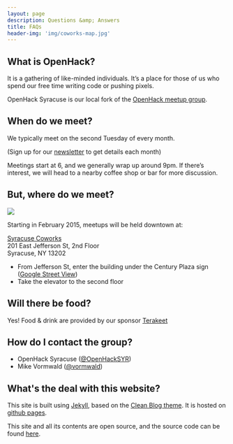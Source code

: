 ```yaml
---
layout: page
description: Questions &amp; Answers
title: FAQs
header-img: 'img/coworks-map.jpg'
---
```

## What is OpenHack?
It is a gathering of like-minded individuals. It’s a place for those of us who 
spend our free time writing code or pushing pixels.

OpenHack Syracuse is our local fork of the 
[OpenHack meetup group](http://openhack.github.io).

## When do we meet?
We typically meet on the second Tuesday of every month. 

(Sign up for our [newsletter](http://tinyletter.com/openhacksyr) to get 
details each month)

Meetings start at 6, and we generally wrap up around 9pm. If there’s interest, 
we will head to a nearby coffee shop or bar for more discussion.

## But, where do we meet?
<div class='pull-right'>
  <img src='{{ site.base_url }}/img/small-coworks-map.jpg'/>
</div>

Starting in February 2015, meetups will be held downtown at:

[Syracuse Coworks](http://www.syracusecoworks.com)   
201 East Jefferson St, 2nd Floor   
Syracuse, NY 13202   


- From Jefferson St, enter the building under the Century Plaza sign ([Google Street
View](https://www.google.com/maps/@43.047046,-76.150508,3a,75y,14.14h,85.32t/data=!3m4!1e1!3m2!1sDwIUBIpB-7hgKMcn89DYzA!2e0))   
- Take the elevator to the second floor

## Will there be food?

Yes! Food &amp; drink are provided by our sponsor
[Terakeet](http://terakeet.com)

## How do I contact the group?

- OpenHack Syracuse ([@OpenHackSYR](https://twitter.com/openhacksyr))
- Mike Vormwald ([@vormwald](https://twitter.com/vormwald))

## What's the deal with this website?

This site is built using [Jekyll](http://jekyllrb.com), based on the
[Clean Blog theme](http://ironsummitmedia.github.io/startbootstrap-clean-blog-jekyll/).
It is hosted on [github pages](http://pages.github.com). 

This site and all its contents are open source, and the source code can be found 
[here](http://github.com/OpenHackSyr/openhacksyr.github.io).
